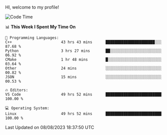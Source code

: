 HI, welcome to my profile!
<!--START_SECTION:waka-->
![Code Time](http://img.shields.io/badge/Code%20Time-1%2C174%20hrs%2015%20mins-blue)

📊 **This Week I Spent My Time On** 

```text
💬 Programming Languages: 
C++                      43 hrs 43 mins      ██████████████████████░░░   87.68 % 
Python                   3 hrs 27 mins       ██░░░░░░░░░░░░░░░░░░░░░░░   06.92 % 
CMake                    1 hr 48 mins        █░░░░░░░░░░░░░░░░░░░░░░░░   03.64 % 
Other                    24 mins             ░░░░░░░░░░░░░░░░░░░░░░░░░   00.82 % 
JSON                     15 mins             ░░░░░░░░░░░░░░░░░░░░░░░░░   00.53 % 

🔥 Editors: 
VS Code                  49 hrs 52 mins      █████████████████████████   100.00 % 

💻 Operating System: 
Linux                    49 hrs 52 mins      █████████████████████████   100.00 % 
```


 Last Updated on 08/08/2023 18:37:50 UTC
<!--END_SECTION:waka-->
